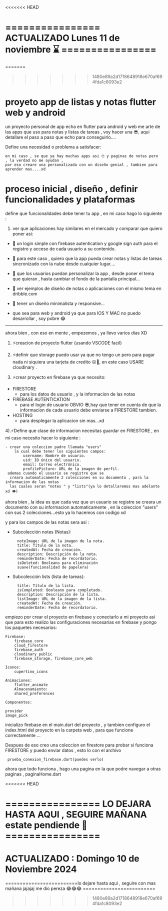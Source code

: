  
<<<<<<< HEAD
# ================ ACTUALIZADO Lunes 11 de noviembre ⌛ ================


=======
>>>>>>> 1480e89a2d1718648918e670af694fda1c8093e2
# proyeto app de listas y notas flutter web y android

un proyecto personal de app echa en flutter para android y web me arte de las apps que uso para notas y listas de tareas , voy hacer una 😎, aqui detallare el paso a paso que echo para conseguirlo....

Define una necesidad o problema a satisfacer:

    en mi caso , se que ya hay muchas apps asi 🙄 y paginas de notas pero 
    , la verdad no me ayudan , 
    por eso creare una personalizada con un diseño genial , tambien para aprender mas....xd


# proceso inicial , diseño , definir funcionalidades y plataformas

define que funcionalidades debe tener tu app , en mi caso hago lo siguiente :

1) ver que aplicaciones hay similares en el mercado y comparar que quiero poner asi:

- 🎯 un login simple con firebase autentication y google sign auth para el registro y acceso de cada usuario a su contenido.

- 🎯 para este caso , quiero que la app pueda crear notas y listas de tareas sincronizado con la nube desde cualquier lugar.... 

- 🎯 que los usuarios puedan personalizar la app  , desde poner el tema que quieran , hasta cambiar el fondo de la pantalla principal...

- 🎯 ver ejemplos de diseño de notas o aplicaciones con el mismo tema en dribble.com

- 🎯 tener un diseño minimalista y responsive...

- que sea para web y android ya que para IOS Y MAC no puedo desarrollar , soy pobre 😂


- - - - - - - - - - - - - - - - - -- - - - - - -

ahora bien , con eso en mente , empezemos , ya llevo varios dias XD 

1) ⚡creacion de proyecto flutter (usando VSCODE facil)

2) ⚡definir que storage puedo usar ya que no tengo un pero para pagar nada ni siquiera una tarjeta de credito 😖🤧, en este caso USARE cloudinary .

3) ⚡crear proyecto en firebase ya que necesito:

- FIRESTORE 
    - para los datos de usuario , y la informacion de las notas 
- FIREBASE AUTENTICATION
    - para el login de usuario OBVIO 😎,hay que tener en cuenta de que la informacion de cada usuario debe enviarse a FIRESTORE tambien.
- HOSTING
    - para desplegar la aplicacion sin mas...xd


4).⚡Define que clase de informacion necesitas guardar en FIRESTORE , en mi caso necesito hacer lo siguiente :

    - crear una coleccion padre llamada "users"
        la cual debe tener los siguientes campos:
            username: Nombre de usuario.
            uid: ID único del usuario.
            email: Correo electrónico.
            profilePicture: URL de la imagen de perfil.
     ademas cuando el usuario se registre que se
      creara automaticamente 2 colecciones en su documento , para la informacion de las notas 
      las cuales seran "notes " y "lists"(ya lo detallaremos mas adelante xd 👁️)

             

ahora bien , la idea es que cada vez que un usuario se registre se creara un documento con su informacion automaticamente  , en la coleccion "users" con sus 2 colecciones...esto ya lo hacemos con codigo xd

y para los campos de las notas sera asi :


- Subcolección notes (Notas):

        noteImage: URL de la imagen de la nota.
        title: Título de la nota.
        createdAt: Fecha de creación.
        description: Descripción de la nota.
        reminderDate: Fecha de recordatorio.
        isDeleted: Booleano para eliminación
        suave(funcionalidad de papelera)


- Subcolección lists (lista de tareas):

        title: Título de la lista.
        isCompleted: Booleano para completado.
        description: Descripción de la lista.
        listImage: URL de la imagen de la lista.
        createdAt: Fecha de creación.
        reminderDate: Fecha de recordatorio.

empiezo por crear el proyecto en firebase y conectarlo a mi proyecto asi que para esto realizo las configuraciones necesarias en firebase y pongo los paquetes necesarios:

    Firebase:
        firebase_core
        cloud_firestore
        firebase_auth
        cloudinary_public
        firebase_storage, firebase_core_web

    Iconos:
        cupertino_icons

    Animaciones:
        flutter_animate
        Almacenamiento:
        shared_preferences

    Componentes:

    provider
    image_pick

inicializo firebase en el main.dart del proyecto , y tambien configuro el index.html del proyecto en la carpeta web , para que funcione correctamente ...

Despues de eso creo una coleccion en firestore para probar si funciona FIRESTORE y puedo enviar datos , esto lo con el archivo
     
     prueba_conexion_firebase.dart(puedes verlo)

ahora que todo funciona , hago una pagina en la  que podre navegar a otras paginas , paginaHome.dart

<<<<<<< HEAD

================ LO DEJARA HASTA AQUI , SEGUIRE MAÑANA estate pendiende 🥱 ================
=======
# ACTUALIZADO : Domingo 10 de Noviembre 2024


=========================lo dejare hasta aqui , seguire con mas mañana jajajaj me dio pereza 😂😂😂  =========================

>>>>>>> 1480e89a2d1718648918e670af694fda1c8093e2










    
